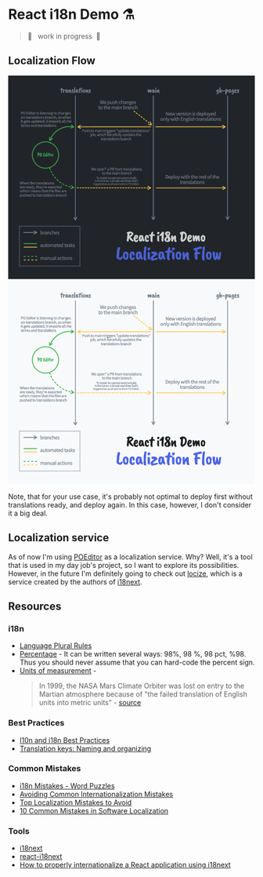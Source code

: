 # React i18n Demo ⚗️

> 🚧 &nbsp; work in progress &nbsp;🚧

## Localization Flow

![React i18n Demo - Localization Flow](./docs/localization-flow-v1-dark.png#gh-dark-mode-only)
![React i18n Demo - Localization Flow](./docs/localization-flow-v1-light.png#gh-light-mode-only)

Note, that for your use case, it's probably not optimal to deploy first without translations ready, and deploy again.
In this case, however, I don't consider it a big deal.

## Localization service

As of now I'm using [POEditor](https://www.poeditor.com/) as a localization service. Why? Well, it's a tool that is used
in my day job's project, so I want to explore its possibilities. However, in the future I'm definitely going to check 
out [locize](https://locize.com/), which is a service created by the authors of [i18next](https://www.i18next.com/).

## Resources

### i18n

- [Language Plural Rules](https://unicode-org.github.io/cldr-staging/charts/latest/supplemental/language_plural_rules.html)
- [Percentage](https://docs.microsoft.com/en-us/globalization/locale/number-formatting#the-placement-of-the-percent-sign-) -
  It can be written several ways: 98%, 98 %, 98 pct, %98. Thus you should never assume that you can hard-code the percent sign.
- [Units of measurement](https://docs.microsoft.com/en-us/globalization/locale/units-of-measurement) - 
  > In 1999, the NASA Mars Climate Orbiter was lost on entry to the Martian atmosphere because of "the failed translation
  > of English units into metric units" - [source](https://science.ksc.nasa.gov/mars/msp98/news/mco991110.html)

### Best Practices
- [l10n and i18n Best Practices](https://www.infragistics.com/community/blogs/b/devtoolsguy/posts/l10n-and-i18n-best-practices)
- [Translation keys: Naming and organizing](https://lokalise.com/blog/translation-keys-naming-and-organizing/)

### Common Mistakes
- [i18n Mistakes - Word Puzzles](https://techbase.kde.org/Development/Tutorials/Localization/i18n_Mistakes#Pitfall_.232:_Word_Puzzles)
- [Avoiding Common Internationalization Mistakes](https://mattermost.com/blog/avoiding-common-internationalization-mistakes/)
- [Top Localization Mistakes to Avoid](https://harryclarktranslation.co.nz/top-localization-mistakes-to-avoid/)
- [10 Common Mistakes in Software Localization](https://phrase.com/blog/posts/10-common-mistakes-in-software-localization/)


### Tools
- [i18next](https://www.i18next.com/)
- [react-i18next](https://react.i18next.com/)
- [How to properly internationalize a React application using i18next](https://dev.to/adrai/how-to-properly-internationalize-a-react-application-using-i18next-3hdb)
